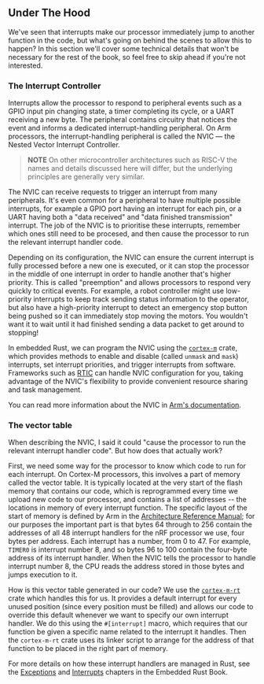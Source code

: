
## Under The Hood

We've seen that interrupts make our processor immediately jump to another function in the code, but
what's going on behind the scenes to allow this to happen? In this section we'll cover some
technical details that won't be necessary for the rest of the book, so feel free to skip ahead if
you're not interested.

### The Interrupt Controller

Interrupts allow the processor to respond to peripheral events such as a GPIO input pin changing
state, a timer completing its cycle, or a UART receiving a new byte. The peripheral contains
circuitry that notices the event and informs a dedicated interrupt-handling peripheral. On Arm
processors, the interrupt-handling peripheral is called the NVIC — the Nested Vector Interrupt
Controller.

> **NOTE** On other microcontroller architectures such as RISC-V the names and details discussed
> here will differ, but the underlying principles are generally very similar.

The NVIC can receive requests to trigger an interrupt from many peripherals. It's even common for a
peripheral to have multiple possible interrupts, for example a GPIO port having an interrupt for
each pin, or a UART having both a "data received" and "data finished transmission" interrupt. The
job of the NVIC is to prioritise these interrupts, remember which ones still need to be procesed,
and then cause the processor to run the relevant interrupt handler code.

Depending on its configuration, the NVIC can ensure the current interrupt is fully processed before
a new one is executed, or it can stop the processor in the middle of one interrupt in order to
handle another that's higher priority.  This is called "preemption" and allows processors to respond
very quickly to critical events.  For example, a robot controller might use low-priority interrupts
to keep track sending status information to the operator, but also have a high-priority interrupt to
detect an emergency stop button being pushed so it can immediately stop moving the motors. You
wouldn't want it to wait until it had finished sending a data packet to get around to stopping!

In embedded Rust, we can program the NVIC using the [`cortex-m`] crate, which provides methods to
enable and disable (called `unmask` and `mask`) interrupts, set interrupt priorities, and trigger
interrupts from software. Frameworks such as [RTIC] can handle NVIC configuration for you, taking
advantage of the NVIC's flexibility to provide convenient resource sharing and task management.

You can read more information about the NVIC in [Arm's documentation].

[`cortex-m`]: https://docs.rs/cortex-m/latest/cortex_m/peripheral/struct.NVIC.html
[RTIC]: https://rtic.rs/
[Arm's documentation]: https://developer.arm.com/documentation/ddi0337/e/Nested-Vectored-Interrupt-Controller/About-the-NVIC

### The vector table

When describing the NVIC, I said it could "cause the processor to run the relevant interrupt handler
code". But how does that actually work?

First, we need some way for the processor to know which code to run for each interrupt. On Cortex-M
processors, this involves a part of memory called the vector table. It is typically located at the
very start of the flash memory that contains our code, which is reprogrammed every time we upload
new code to our processor, and contains a list of addresses -- the locations in memory of every
interrupt function. The specific layout of the start of memory is defined by Arm in the
[Architecture Reference Manual]; for our purposes the important part is that bytes 64 through to 256
contain the addresses of all 48 interrupt handlers for the nRF processor we use, four bytes per
address. Each interrupt has a number, from 0 to 47. For example, `TIMER0` is interrupt number 8, and
so bytes 96 to 100 contain the four-byte address of its interrupt handler. When the NVIC tells the
processor to handle interrupt number 8, the CPU reads the address stored in those bytes and jumps
execution to it.

How is this vector table generated in our code? We use the [`cortex-m-rt`] crate which handles this
for us. It provides a default interrupt for every unused position (since every position must be
filled) and allows our code to override this default whenever we want to specify our own interrupt
handler. We do this using the `#[interrupt]` macro, which requires that our function be given a
specific name related to the interrupt it handles. Then the `cortex-m-rt` crate uses its linker
script to arrange for the address of that function to be placed in the right part of memory.

For more details on how these interrupt handlers are managed in Rust, see the [Exceptions] and
[Interrupts] chapters in the Embedded Rust Book.

[Architecture Reference Manual]: https://developer.arm.com/documentation/ddi0403/latest
[`cortex-m-rt`]: https://docs.rs/cortex-m-rt
[Exceptions]: https://docs.rust-embedded.org/book/start/exceptions.html
[Interrupts]: https://docs.rust-embedded.org/book/start/interrupts.html
